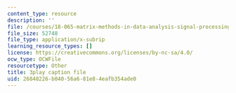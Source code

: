 ```yaml
---
content_type: resource
description: ''
file: /courses/18-065-matrix-methods-in-data-analysis-signal-processing-and-machine-learning-spring-2018/26848226b04056a681e84eafb354ade0_nrDkb2MAwSA.vtt
file_size: 52748
file_type: application/x-subrip
learning_resource_types: []
license: https://creativecommons.org/licenses/by-nc-sa/4.0/
ocw_type: OCWFile
resourcetype: Other
title: 3play caption file
uid: 26848226-b040-56a6-81e8-4eafb354ade0
---
```

